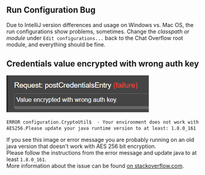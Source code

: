 ## Run Configuration Bug 
Due to IntelliJ version differences and usage on Windows vs. Mac OS, the run configurations show problems, sometimes. Change the *classpath or module* under `Edit configurations...` back to the Chat Overflow root module, and everything should be fine.

## Credentials value encrypted with wrong auth key
![](img/value-encrypted-wrong-key.png)  
```
ERROR configuration.CryptoUtil$  - Your environment does not work with AES256.Please update your java runtime version to at least: 1.8.0_161
```
If you see this image or error message you are probably running on an old java version that doesn't work with AES 256 bit encryption.  
Please follow the instructions from the error message and update java to at least `1.8.0_161`.  
More information about the issue can be found [on stackoverflow.com](https://stackoverflow.com/questions/3862800/invalidkeyexception-illegal-key-size).
